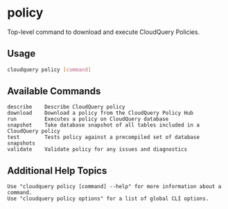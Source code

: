 # policy

Top-level command to download and execute CloudQuery Policies.

## Usage

```bash
cloudquery policy [command]
```

## Available Commands

```text
describe    Describe CloudQuery policy
download    Download a policy from the CloudQuery Policy Hub
run         Executes a policy on CloudQuery database
snapshot    Take database snapshot of all tables included in a CloudQuery policy
test        Tests policy against a precompiled set of database snapshots
validate    Validate policy for any issues and diagnostics
```

## Additional Help Topics

```text
Use "cloudquery policy [command] --help" for more information about a command.
Use "cloudquery policy options" for a list of global CLI options.
```
